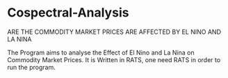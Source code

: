 # Cospectral-Analysis
ARE THE COMMODITY MARKET PRICES ARE AFFECTED BY EL NINO AND LA NINA


The Program aims to analyse the Effect of El Nino and La Nina on Commodity Market Prices. It is Written in RATS, one need RATS in order to run the program. 
